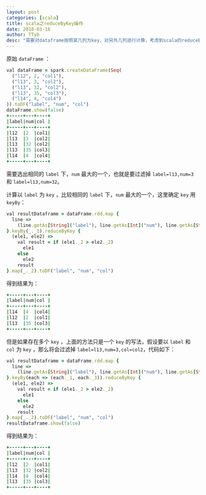 ```yaml
---
layout: post
categories: [scala]
title: scala之reduceByKey操作
date: 2018-03-16
author: TTyb
desc: "需要对dataframe按照某几列为key，对另外几列进行计算，考虑到scala的reduceByKey比groupByKey快速很多，所以使用了这个操作"
---
```


原始 `dataFrame` ：

~~~ruby
val dataFrame = spark.createDataFrame(Seq(
  ("l12", 2, "col1"),
  ("l13", 3, "col2"),
  ("l13", 32, "col2"),
  ("l13", 35, "col3"),
  ("l14", 4, "col4")
)).toDF("label", "num", "col")
dataFrame.show(false)
+-----+---+----+
|label|num|col |
+-----+---+----+
|l12  |2  |col1|
|l13  |3  |col2|
|l13  |32 |col2|
|l13  |35 |col3|
|l14  |4  |col4|
+-----+---+----+
~~~

需要选出相同的 `label` 下，`num` 最大的一个，也就是要过滤掉 `label=l13,num=3` 和 `label=l13,num=32`。

计算以 `label` 为 `key` ，比较相同的 `label` 下，`num` 最大的一个，这里确定 `key` 用 `keyBy`：

~~~ruby
val resultDataframe = dataFrame.rdd.map {
  line =>
	(line.getAs[String]("label"), line.getAs[Int]("num"), line.getAs[String]("col"))
}.keyBy(_._1).reduceByKey {
  (ele1, ele2) =>
	val result = if (ele1._2 > ele2._2)
	  ele1
	else
	  ele2
	result
}.map(_._2).toDF("label", "num", "col")
~~~

得到结果为：

~~~ruby
+-----+---+----+
|label|num|col |
+-----+---+----+
|l14  |4  |col4|
|l12  |2  |col1|
|l13  |35 |col3|
+-----+---+----+
~~~

但是如果存在多个 `key` ，上面的方法只是一个 `key` 的写法，假设要以 `label` 和 `col` 为 `key` ，那么将会过滤掉 `label=l13,num=3,col=col2`，代码如下：

~~~ruby
val resultDataframe = dataFrame.rdd.map {
  line =>
	(line.getAs[String]("label"), line.getAs[Int]("num"), line.getAs[String]("col"))
}.keyBy(each => (each._1, each._3)).reduceByKey {
  (ele1, ele2) =>
	val result = if (ele1._2 > ele2._2)
	  ele1
	else
	  ele2
	result
}.map(_._2).toDF("label", "num", "col")
resultDataframe.show(false)
~~~

得到结果为：

~~~ruby
+-----+---+----+
|label|num|col |
+-----+---+----+
|l12  |2  |col1|
|l13  |32 |col2|
|l14  |4  |col4|
|l13  |35 |col3|
+-----+---+----+
~~~